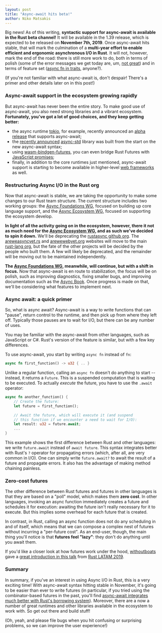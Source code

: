 ```yaml
---
layout: post
title: "Async-await hits beta!"
author: Niko Matsakis
---
```


Big news! As of this writing, **syntactic support for async-await is
available in the Rust beta channel!** It will be available in the 1.39
release, which is expected to be released on **November 7th, 2019**.
Once async-await hits stable, that will mark the culmination of a
**multi-year effort to enable efficient and ergonomic asynchronous I/O
in Rust**. It will not, however, mark the end of the road: there is
still more work to do, both in terms of polish (some of the error
messages we get today are, um, [not great]) and in terms of feature
set ([async fn in traits], anyone?).

[not great]: https://github.com/rust-lang/rust/issues/64130
[async fn in traits]: https://github.com/dtolnay/async-trait

(If you're not familiar with what async-await is, don't despair!
There's a primer and other details later on in this post!)

### Async-await support in the ecosystem growing rapidly

But async-await has never been the entire story. To make good use of
async-await, you also need strong libraries and a vibrant ecosystem.
**Fortunately, you've got a lot of good choices, and they keep getting
better:** 

- the async runtime [tokio], for example, recently announced an [alpha
  release][] that supports async-await;
- the [recently announced][] [async-std][] library was built from the
  start on the new async-await syntax;
- using [wasm-bindgen-futures], you can even bridge Rust Futures with
  [JavaScript promises];
- finally, in addition to the core runtimes just mentioned,
  async-await support is starting to become available in higher-level
  [web frameworks][wf] as well.
  
[wasm-bindgen-futures]: https://docs.rs/crate/wasm-bindgen-futures/0.2.16
[tokio]: https://actix.rs/
[actix]: https://actix.rs/
[alpha release]: https://tokio.rs/blog/2019-08-alphas/
[adding support]: https://github.com/actix/actix-web/issues/955#issuecomment-523266936
[async-std]: https://async.rs/
[recently announced]: https://async.rs/blog/announcing-async-std/
[wf]: https://www.arewewebyet.org/topics/frameworks/
[JavaScript promises]: https://developer.mozilla.org/en-US/docs/Web/JavaScript/Guide/Using_promises

### Restructuring Async I/O in the Rust org

Now that async-await is stable, we are taking the opportunity to make
some changes to our Rust team structure. The current structure
includes two working groups: the [Async Foundations WG], focused on
building up core language support, and the [Async Ecosystem WG],
focused on supporting the ecosystem develop. 

**In light of all the activity going on in the ecosystem, however,
there it not as much need for the [Async Ecosystem WG], and as such
we've decided to spin it down.** We'll be deprecating the [rustasync
github org]. The [areweasyncyet.rs] and [arewewebyet.org] websites
will move to the main [rust-lang org], but the fate of the other
projects will be decided by the people who built them. A few will
likely be deprecated, and the remainder will be moving out to be
maintained independently.

[areweasyncyet.rs]: https://areweasyncyet.rs/
[arewewebyet.org]: https://www.arewewebyet.org/
[rustasync github org]: https://github.com/rustasync/
[rust-lang org]: https://github.com/rust-lang/
[Async Foundations WG]: https://rust-lang.github.io/compiler-team/working-groups/async-await/
[Async Ecosystem WG]: https://github.com/rustasync/team
[Async Book]: https://github.com/rust-lang/async-book

**The [Async Foundations WG], meanwhile, will continue, but with a
shift in focus.** Now that async-await is en route to stabilization,
the focus will be on polish, such as improving diagnostics, fixing
smaller bugs, and improving documentation such as the [Async
Book]. Once progress is made on that, we'll be considering what
features to implement next.

### Async await: a quick primer

So, what is async await? Async-await is a way to write functions that
can "pause", return control to the runtime, and then pick up from
where they left off.  Typically those pauses are to wait for I/O, but
there can be any number of uses.

You may be familiar with the async-await from other languages, such as
JavaScript or C#. Rust's version of the feature is similar, but with a
few key differences.

To use async-await, you start by writing `async fn` instead of `fn`:

```rust
async fn first_function() -> u32 { .. }
```

Unlike a regular function, calling an `async fn` doesn't do anything
to start -- instead, it returns a `Future`. This is a suspended
computation that is waiting to be executed. To actually *execute*
the future, you have to use the `.await` operator:

```rust
async fn another_function() {
    // Create the future:
    let future = first_function();
    
    // Await the future, which will execute it (and suspend
    // this function if we encounter a need to wait for I/O): 
    let result: u32 = future.await;
    ...
}
```

This example shows the first difference between Rust and other
languages: we write `future.await` instead of `await future`. This
syntax integrates better with Rust's `?` operator for propagating
errors (which, after all, are very common in I/O). One can simply
write `future.await?` to await the result of a future and propagate
errors. It also has the advantage of making method chaining painless.

### Zero-cost futures

The other difference between Rust futures and futures in other
languages is that they are based on a "poll" model, which makes them
**zero cost**. In other languages, invoking an async function
immediately creates a future and schedules it for execution: awaiting
the future isn't really necessary for it to execute. But this implies
some overhead for each future that is created. 

In contrast, in Rust, calling an async function does not do any
scheduling in and of itself, which means that we can compose a complex
nest of futures without incurring a "per-future cost". As an end-user,
though, the main thing you'll notice is that **futures feel "lazy"**:
they don't do anything until you await them.

If you'd like a closer look at how futures work under the hood,
[withoutboats] gave a [great introduction in this talk][video] from
[Rust LATAM 2019].

[video]: https://www.youtube.com/watch?v=skos4B5x7qE
[Rust LATAM 2019]: https://rustlatam.org/
[withoutboats]: https://rustlatam.org/

### Summary

In summary, if you've an interest in using Async I/O in Rust, this is
a very exciting time! With async-await syntax hitting stable in
November, it's going to be easier than ever to write futures (in
particular, if you tried using the combinator-based futures in the
past, you'll find [async-await integrates much better with Rust's
borrowing system][bc]). Moreover, there are a now a number of great
runtimes and other libraries available in the ecosystem to work with.
So get out there and build stuff! 

(Oh, yeah, and please file bugs when you hit confusing or surprising
problems, so we can improve the user experience!)

[bc]: http://aturon.github.io/tech/2018/04/24/async-borrowing/
